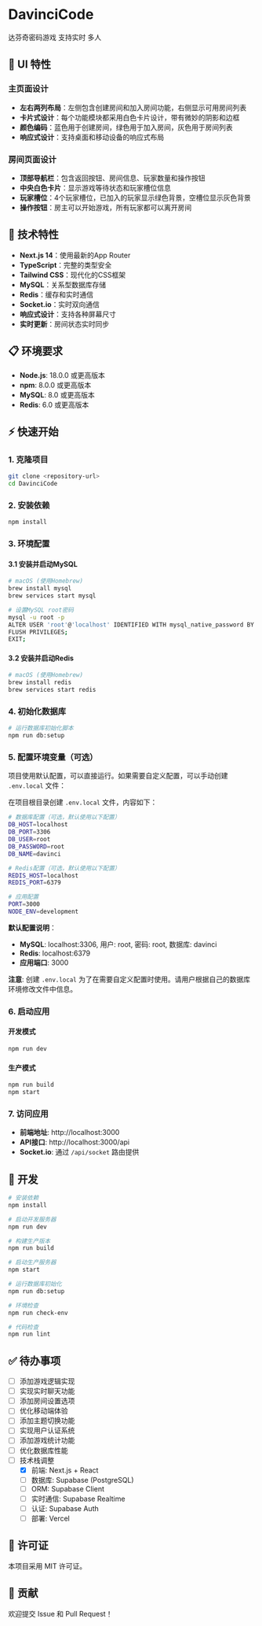 # DavinciCode

达芬奇密码游戏 支持实时 多人

## 🎨 UI 特性

### 主页面设计
- **左右两列布局**：左侧包含创建房间和加入房间功能，右侧显示可用房间列表
- **卡片式设计**：每个功能模块都采用白色卡片设计，带有微妙的阴影和边框
- **颜色编码**：蓝色用于创建房间，绿色用于加入房间，灰色用于房间列表
- **响应式设计**：支持桌面和移动设备的响应式布局

### 房间页面设计
- **顶部导航栏**：包含返回按钮、房间信息、玩家数量和操作按钮
- **中央白色卡片**：显示游戏等待状态和玩家槽位信息
- **玩家槽位**：4个玩家槽位，已加入的玩家显示绿色背景，空槽位显示灰色背景
- **操作按钮**：房主可以开始游戏，所有玩家都可以离开房间

## 🚀 技术特性

- **Next.js 14**：使用最新的App Router
- **TypeScript**：完整的类型安全
- **Tailwind CSS**：现代化的CSS框架
- **MySQL**：关系型数据库存储
- **Redis**：缓存和实时通信
- **Socket.io**：实时双向通信
- **响应式设计**：支持各种屏幕尺寸
- **实时更新**：房间状态实时同步

## 📋 环境要求

- **Node.js**: 18.0.0 或更高版本
- **npm**: 8.0.0 或更高版本
- **MySQL**: 8.0 或更高版本
- **Redis**: 6.0 或更高版本

## ⚡ 快速开始

### 1. 克隆项目
```bash
git clone <repository-url>
cd DavinciCode
```

### 2. 安装依赖
```bash
npm install
```

### 3. 环境配置

#### 3.1 安装并启动MySQL
```bash
# macOS (使用Homebrew)
brew install mysql
brew services start mysql

# 设置MySQL root密码
mysql -u root -p
ALTER USER 'root'@'localhost' IDENTIFIED WITH mysql_native_password BY 'root';
FLUSH PRIVILEGES;
EXIT;
```

#### 3.2 安装并启动Redis
```bash
# macOS (使用Homebrew)
brew install redis
brew services start redis
```

### 4. 初始化数据库
```bash
# 运行数据库初始化脚本
npm run db:setup
```

### 5. 配置环境变量（可选）
项目使用默认配置，可以直接运行。如果需要自定义配置，可以手动创建 `.env.local` 文件：

在项目根目录创建 `.env.local` 文件，内容如下：

```bash
# 数据库配置（可选，默认使用以下配置）
DB_HOST=localhost
DB_PORT=3306
DB_USER=root
DB_PASSWORD=root
DB_NAME=davinci

# Redis配置（可选，默认使用以下配置）
REDIS_HOST=localhost
REDIS_PORT=6379

# 应用配置
PORT=3000
NODE_ENV=development
```

**默认配置说明**：
- **MySQL**: localhost:3306, 用户: root, 密码: root, 数据库: davinci
- **Redis**: localhost:6379
- **应用端口**: 3000

**注意**: 创建 `.env.local` 为了在需要自定义配置时使用。请用户根据自己的数据库环境修改文件中信息。

### 6. 启动应用

#### 开发模式
```bash
npm run dev
```

#### 生产模式
```bash
npm run build
npm start
```

### 7. 访问应用
- **前端地址**: http://localhost:3000
- **API接口**: http://localhost:3000/api
- **Socket.io**: 通过 `/api/socket` 路由提供

## 🔧 开发

```bash
# 安装依赖
npm install

# 启动开发服务器
npm run dev

# 构建生产版本
npm run build

# 启动生产服务器
npm start

# 运行数据库初始化
npm run db:setup

# 环境检查
npm run check-env

# 代码检查
npm run lint
```

## ✅ 待办事项

- [ ] 添加游戏逻辑实现
- [ ] 实现实时聊天功能
- [ ] 添加房间设置选项
- [ ] 优化移动端体验
- [ ] 添加主题切换功能
- [ ] 实现用户认证系统
- [ ] 添加游戏统计功能
- [ ] 优化数据库性能
- [ ] 技术栈调整
  - [x] 前端: Next.js + React
  - [ ] 数据库: Supabase (PostgreSQL)
  - [ ] ORM: Supabase Client
  - [ ] 实时通信: Supabase Realtime
  - [ ] 认证: Supabase Auth
  - [ ] 部署: Vercel

## 📄 许可证

本项目采用 MIT 许可证。

## 🤝 贡献

欢迎提交 Issue 和 Pull Request！

